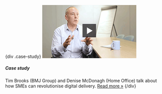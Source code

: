 {div .case-study}
[![Watch the video](/assets/images/strategy/case-studies/procurement/tim.png)](/digital/strategy/case-studies/procurement/ "Read the 'Procurement' case study")

##### Case study

Tim Brooks (BMJ Group) and Denise McDonagh (Home Office) talk about how SMEs can revolutionise digital delivery. [Read more »](/digital/strategy/case-studies/procurement/ "Read the 'Procurement' case study")
{/div}
